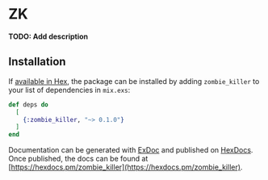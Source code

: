 # ZK

**TODO: Add description**

## Installation

If [available in Hex](https://hex.pm/docs/publish), the package can be installed
by adding `zombie_killer` to your list of dependencies in `mix.exs`:

```elixir
def deps do
  [
    {:zombie_killer, "~> 0.1.0"}
  ]
end
```

Documentation can be generated with [ExDoc](https://github.com/elixir-lang/ex_doc)
and published on [HexDocs](https://hexdocs.pm). Once published, the docs can
be found at [https://hexdocs.pm/zombie_killer](https://hexdocs.pm/zombie_killer).

